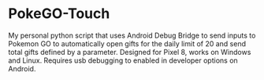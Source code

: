 # PokeGO-Touch

My personal python script that uses Android Debug Bridge to send inputs to Pokemon GO to automatically open gifts for the daily limit of 20 and send total gifts defined by a parameter. Designed for Pixel 8, works on Windows and Linux. Requires usb debugging to enabled in developer options on Android.